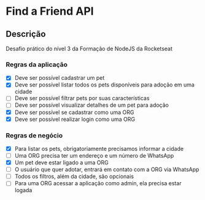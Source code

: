 # Find a Friend API

## Descrição

Desafio prático do nível 3 da Formação de NodeJS da Rocketseat

### Regras da aplicação

- [X] Deve ser possível cadastrar um pet
- [X] Deve ser possível listar todos os pets disponíveis para adoção em uma cidade
- [ ] Deve ser possível filtrar pets por suas características
- [ ] Deve ser possível visualizar detalhes de um pet para adoção
- [X] Deve ser possível se cadastrar como uma ORG
- [X] Deve ser possível realizar login como uma ORG

### Regras de negócio

- [X] Para listar os pets, obrigatoriamente precisamos informar a cidade
- [ ] Uma ORG precisa ter um endereço e um número de WhatsApp
- [X] Um pet deve estar ligado a uma ORG
- [ ] O usuário que quer adotar, entrará em contato com a ORG via WhatsApp
- [ ] Todos os filtros, além da cidade, são opcionais
- [ ] Para uma ORG acessar a aplicação como admin, ela precisa estar logada
